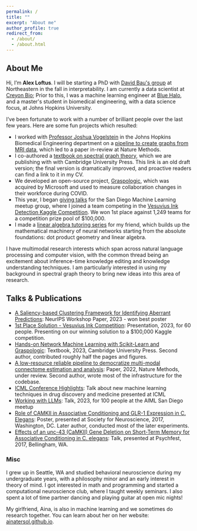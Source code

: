 ```yaml
---
permalink: /
title: ""
excerpt: "About me"
author_profile: true
redirect_from: 
  - /about/
  - /about.html
---
```


About Me
---
Hi, I’m **Alex Loftus**. I will be starting a PhD with [David Bau's group](https://baulab.info/) at Northeastern in the fall in interpretability. I am currently a data scientist at [Creyon Bio](creyonbio.com); Prior to this, I was a machine learning engineer at [Blue Halo](https://bluehalo.com/), and a master's student in biomedical engineering, with a data science focus, at Johns Hopkins University.

I’ve been fortunate to work with a number of brilliant people over the last few years. Here are some fun projects which resulted:
 - I worked with [Professor Joshua Vogelstein](https://www.neurodata.io) in the Johns Hopkins Biomedical Engineering department on a [pipeline to create graphs from MRI data](https://github.com/neurodata/m2g), which led to a paper in-review at Nature Methods. 
 - I co-authored a [textbook on spectral graph theory](https://docs.neurodata.io/graph-stats-book/), which we are publishing with with Cambridge University Press. This link is an old draft version; the final version is dramatically improved, and proactive readers can find a link to it in my CV.
 - We developed an open-source project, [Graspologic](https://www.github.com/microsoft/graspologic), which was acquired by Microsoft and used to measure collaboration changes in their workforce during COVID. 
 - This year, I began [giving talks](https://www.youtube.com/@SanDiegoMachineLearning/videos) for the San Diego Machine Learning meetup group, where I joined a team competing in the [Vesuvius Ink Detection Kaggle Competition](https://www.kaggle.com/competitions/vesuvius-challenge-ink-detection). We won 1st place against 1,249 teams for a competition prize pool of $100,000.
 - I made a [linear algebra tutoring series](https://youtube.com/playlist?list=PLlP-93ntHnnu-ETNlIfelO9C6T8VrADAh&si=iYEkHZXhZbq2jrQC) for my friend, which builds up the mathematical machinery of neural networks starting from the absolute foundations: dot product geometry and linear algebra.

I have multimodal research interests which span across natural language processing and computer vision, with the common thread being an excitement about inference-time knowledge editing and knowledge understanding techniques. I am particularly interested in using my background in spectral graph theory to bring new ideas into this area of research.

## Talks & Publications
- [A Saliency-based Clustering Framework for Identifying Aberrant Predictions](https://arxiv.org/pdf/2311.06454.pdf): NeurIPS Workshop Paper, 2023 - won best poster
- [1st Place Solution - Vesuvius Ink Competition](https://www.youtube.com/watch?v=IWySc8s00P0): Presentation, 2023, for 60 people. Presenting on our winning solution to a \$100,000 Kaggle competition.
- [Hands-on Network Machine Learning with Scikit-Learn and Graspologic](https://www.overleaf.com/read/cdmbzwkrxtbv): Textbook, 2023, Cambridge University Press. Second author, contributed roughly half the pages and figures.
- [A low-resource reliable pipeline to democratize multi-modal connectome estimation and analysis](https://www.biorxiv.org/content/10.1101/2021.11.01.466686v1): Paper, 2022, Nature Methods, under review. Second author, wrote most of the infrastructure for the codebase.
- [ICML Conference Highlights](https://www.youtube.com/watch?v=V_hcmfdJzF8): Talk about new machine learning techniques in drug discovery and medicine presented at ICML
- [Working with LLMs](https://lu.ma/aisd1): Talk, 2023, for 100 people at the AIML San Diego meetup
- [Role of CAMKII in Associative Conditioning and GLR-1 Expression in C. Elegans](https://imgur.com/a/f2TxUt9): Poster, presented at Society for Neuroscience, 2017, Washington, DC. Later author, conducted most of the later experiments.
- [Effects of an unc-43 (CaMKII) Gene Deletion on Short-Term Memory for Associative Conditioning in C. elegans](): Talk, presented at Psychfest, 2017, Bellingham, WA.

### Misc
I grew up in Seattle, WA and studied behavioral neuroscience during my undergraduate years, with a philosophy minor and an early interest in theory of mind. I got interested in math and programming and started a computational neuroscience club, where I taught weekly seminars. I also spent a lot of time partner dancing and playing guitar at open mic nights!

My girlfriend, Aina, is also in machine learning and we sometimes do research together. You can learn about her on her website: [ainatersol.github.io](https://ainatersol.github.io/).
